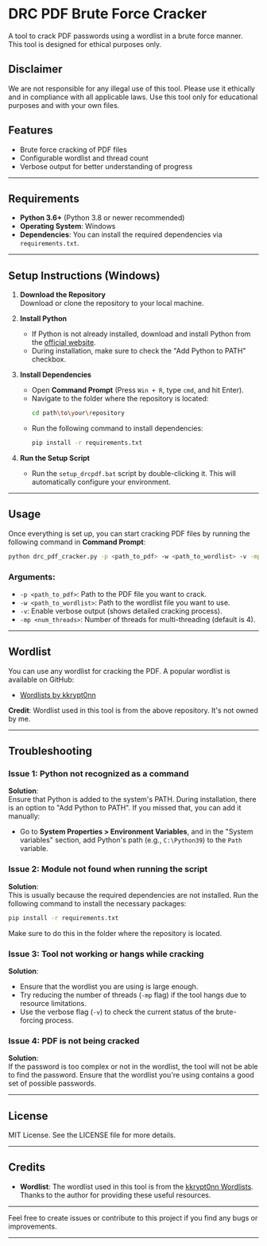 # DRC PDF Brute Force Cracker

A tool to crack PDF passwords using a wordlist in a brute force manner. This tool is designed for ethical purposes only.

## Disclaimer
We are not responsible for any illegal use of this tool. Please use it ethically and in compliance with all applicable laws. Use this tool only for educational purposes and with your own files.

## Features
- Brute force cracking of PDF files
- Configurable wordlist and thread count
- Verbose output for better understanding of progress

---

## Requirements

- **Python 3.6+** (Python 3.8 or newer recommended)
- **Operating System**: Windows
- **Dependencies**: You can install the required dependencies via `requirements.txt`.

---

## Setup Instructions (Windows)

1. **Download the Repository**  
   Download or clone the repository to your local machine.

2. **Install Python**  
   - If Python is not already installed, download and install Python from the [official website](https://www.python.org/downloads/).  
   - During installation, make sure to check the "Add Python to PATH" checkbox.

3. **Install Dependencies**  
   - Open **Command Prompt** (Press `Win + R`, type `cmd`, and hit Enter).
   - Navigate to the folder where the repository is located:
     ```bash
     cd path\to\your\repository
     ```
   - Run the following command to install dependencies:
     ```bash
     pip install -r requirements.txt
     ```

4. **Run the Setup Script**  
   - Run the `setup_drcpdf.bat` script by double-clicking it. This will automatically configure your environment.

---

## Usage

Once everything is set up, you can start cracking PDF files by running the following command in **Command Prompt**:

```bash
python drc_pdf_cracker.py -p <path_to_pdf> -w <path_to_wordlist> -v -mp 4
```

### Arguments:
- `-p <path_to_pdf>`: Path to the PDF file you want to crack.
- `-w <path_to_wordlist>`: Path to the wordlist file you want to use.
- `-v`: Enable verbose output (shows detailed cracking process).
- `-mp <num_threads>`: Number of threads for multi-threading (default is 4).

---

## Wordlist

You can use any wordlist for cracking the PDF. A popular wordlist is available on GitHub:

- [Wordlists by kkrypt0nn](https://github.com/kkrypt0nn/wordlists.git)

**Credit**: Wordlist used in this tool is from the above repository. It's not owned by me.

---

## Troubleshooting

### Issue 1: **Python not recognized as a command**
**Solution**:  
Ensure that Python is added to the system's PATH. During installation, there is an option to "Add Python to PATH". If you missed that, you can add it manually:
- Go to **System Properties > Environment Variables**, and in the "System variables" section, add Python's path (e.g., `C:\Python39`) to the `Path` variable.

### Issue 2: **Module not found when running the script**
**Solution**:  
This is usually because the required dependencies are not installed. Run the following command to install the necessary packages:
```bash
pip install -r requirements.txt
```
Make sure to do this in the folder where the repository is located.

### Issue 3: **Tool not working or hangs while cracking**
**Solution**:  
- Ensure that the wordlist you are using is large enough.
- Try reducing the number of threads (`-mp` flag) if the tool hangs due to resource limitations.
- Use the verbose flag (`-v`) to check the current status of the brute-forcing process.

### Issue 4: **PDF is not being cracked**
**Solution**:  
If the password is too complex or not in the wordlist, the tool will not be able to find the password. Ensure that the wordlist you're using contains a good set of possible passwords.

---

## License

MIT License. See the LICENSE file for more details.

---

## Credits

- **Wordlist**: The wordlist used in this tool is from the [kkrypt0nn Wordlists](https://github.com/kkrypt0nn/wordlists.git). Thanks to the author for providing these useful resources.

---

Feel free to create issues or contribute to this project if you find any bugs or improvements.

---
